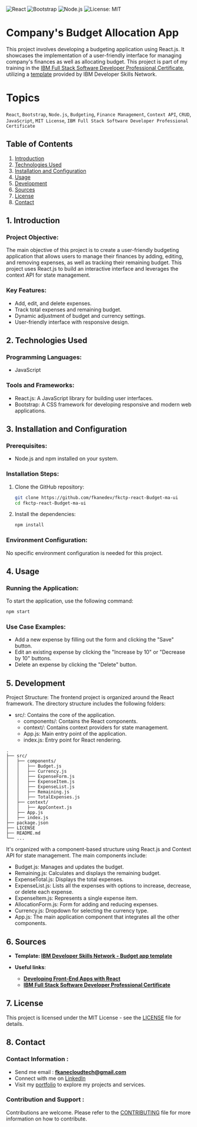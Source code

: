![React](https://img.shields.io/badge/React-v17.0.2-blue.svg)
![Bootstrap](https://img.shields.io/badge/Bootstrap-v5.2.2-purple.svg)
![Node.js](https://img.shields.io/badge/Node.js-v14.17.0-green.svg)
![License: MIT](https://img.shields.io/badge/License-MIT-yellow.svg)

# Company's Budget Allocation App

This project involves developing a budgeting application using React.js. It showcases the implementation of a user-friendly interface for managing company's finances as well as allocating budget. This project is part of my training in the [IBM Full Stack Software Developer Professional Certificate](https://www.coursera.org/professional-certificates/ibm-full-stack-cloud-developer), utilizing a [template](https://github.com/ibm-developer-skills-network/ejtos-react_budget_app) provided by IBM Developer Skills Network.

# Topics

`React`, `Bootstrap`, `Node.js`, `Budgeting`, `Finance Management`, `Context API`, `CRUD`, `JavaScript`, `MIT License`, `IBM Full Stack Software Developer Professional Certificate`

## Table of Contents
1. [Introduction](#introduction)
2. [Technologies Used](#technologies-used)
3. [Installation and Configuration](#installation-and-configuration)
4. [Usage](#usage)
5. [Development](#development)
6. [Sources](#sources)
7. [License](#license)
8. [Contact](#contact)

## 1. Introduction <a name="introduction"></a>

### Project Objective:
The main objective of this project is to create a user-friendly budgeting application that allows users to manage their finances by adding, editing, and removing expenses, as well as tracking their remaining budget. This project uses React.js to build an interactive interface and leverages the context API for state management.

### Key Features:
- Add, edit, and delete expenses.
- Track total expenses and remaining budget.
- Dynamic adjustment of budget and currency settings.
- User-friendly interface with responsive design.

## 2. Technologies Used <a name="technologies-used"></a>

### Programming Languages:
- JavaScript

### Tools and Frameworks:
- React.js: A JavaScript library for building user interfaces.
- Bootstrap: A CSS framework for developing responsive and modern web applications.

## 3. Installation and Configuration <a name="installation-and-configuration"></a>

### Prerequisites:
- Node.js and npm installed on your system.

### Installation Steps:
1. Clone the GitHub repository:
    ```bash
    git clone https://github.com/fkanedev/fkctp-react-Budget-ma-ui
    cd fkctp-react-Budget-ma-ui
    ```
2. Install the dependencies:
    ```bash
    npm install
    ```

### Environment Configuration:
No specific environment configuration is needed for this project.

## 4. Usage <a name="usage"></a>

### Running the Application:
To start the application, use the following command:
```bash
npm start
```
### Use Case Examples:
- Add a new expense by filling out the form and clicking the "Save" button.
- Edit an existing expense by clicking the "Increase by 10" or "Decrease by 10" buttons.
- Delete an expense by clicking the "Delete" button.

## 5. Development <a name="development"></a>
Project Structure:
The frontend project is organized around the React framework. The directory structure includes the following folders:

- src/: Contains the core of the application.
  - components/: Contains the React components.
  - context/: Contains context providers for state management.
  - App.js: Main entry point of the application.
  - index.js: Entry point for React rendering.

```plaintext
.
├── src/
│   ├── components/
│   │   ├── Budget.js
│   │   ├── Currency.js
│   │   ├── ExpenseForm.js
│   │   ├── ExpenseItem.js
│   │   ├── ExpenseList.js
│   │   ├── Remaining.js
│   │   ├── TotalExpenses.js
│   ├── context/
│   │   ├── AppContext.js
│   ├── App.js
│   ├── index.js
├── package.json
├── LICENSE
├── README.md
└── ...
```

It's organized with a component-based structure using React.js and Context API for state management. The main components include:

- Budget.js: Manages and updates the budget.
- Remaining.js: Calculates and displays the remaining budget.
- ExpenseTotal.js: Displays the total expenses.
- ExpenseList.js: Lists all the expenses with options to increase, decrease, or delete each expense.
- ExpenseItem.js: Represents a single expense item.
- AllocationForm.js: Form for adding and reducing expenses.
- Currency.js: Dropdown for selecting the currency type.
- App.js: The main application component that integrates all the other components.

## 6. Sources <a name="sources"></a>

- **Template: [IBM Developer Skills Network - Budget app template](https://github.com/ibm-developer-skills-network/ejtos-react_budget_app)**

- **Useful links**:
  - **[Developing Front-End Apps with React](https://www.coursera.org/learn/developing-frontend-apps-with-react/home/week/1)**
  - **[IBM Full Stack Software Developer Professional Certificate](https://www.coursera.org/professional-certificates/ibm-full-stack-cloud-developer)**

## 7. License <a name="license"></a>

This project is licensed under the MIT License - see the [LICENSE](/LICENSE) file for details.

## 8. Contact <a name="contact"></a>

### Contact Information :

- Send me email : **fkanecloudtech@gmail.com**
- Connect with me on [LinkedIn](https://www.linkedin.com/in/fkanecloudtech/)
- Visit my [portfolio](https://fkanedev.github.io) to explore my projects and services.


### Contribution and Support :

Contributions are welcome. Please refer to the [CONTRIBUTING](/CONTRIBUTING) file for more information on how to contribute.
